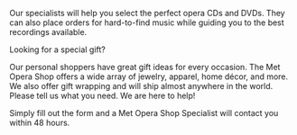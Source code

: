 Our specialists will help you select the perfect opera CDs and DVDs. They can also place orders for hard-to-find music while guiding you to the best recordings available.

Looking for a special gift?

Our personal shoppers have great gift ideas for every occasion. The Met Opera Shop offers a wide array of jewelry, apparel, home décor, and more. We also offer gift wrapping and will ship almost anywhere in the world. Please tell us what you need. We are here to help!

Simply fill out the form and a Met Opera Shop Specialist will contact you within 48 hours.